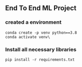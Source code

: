 ## End To End ML Project

### created a environment
```
conda create -p venv python==3.8
conda activate venv\
```
### Install all necessary libraries
```
pip install -r requirements.txt
```